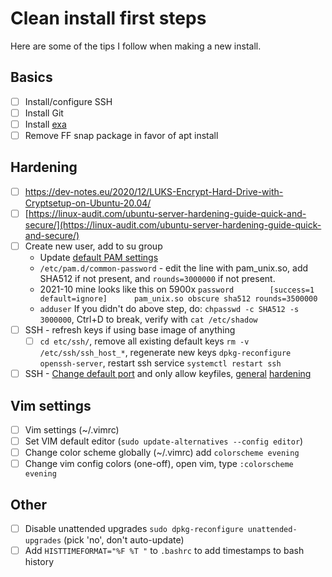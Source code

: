 # Clean install first steps
Here are some of the tips I follow when making a new install.

## Basics
- [ ]  Install/configure SSH
- [ ]  Install Git
- [ ]  Install [exa](https://the.exa.website/install/linux)
- [ ]  Remove FF snap package in favor of apt install

## Hardening
- [ ]  https://dev-notes.eu/2020/12/LUKS-Encrypt-Hard-Drive-with-Cryptsetup-on-Ubuntu-20.04/
- [ ]  [https://linux-audit.com/ubuntu-server-hardening-guide-quick-and-secure/](https://linux-audit.com/ubuntu-server-hardening-guide-quick-and-secure/)
- [ ]  Create new user, add to su group
    - Update [default PAM settings](https://askubuntu.com/questions/894404/how-to-increase-the-number-of-hashing-rounds-for-etc-shadow)
    - `/etc/pam.d/common-password` - edit the line with pam_unix.so, add SHA512 if not present, and `rounds=3000000` if not present.
    - 2021-10 mine looks like this on 5900x `password        [success=1 default=ignore]      pam_unix.so obscure sha512 rounds=3500000`
    - `adduser` If you didn't do above step, do: `chpasswd -c SHA512 -s 3000000`, Ctrl+D to break, verify with `cat /etc/shadow`
- [ ]  SSH - refresh keys if using base image of anything
    - [ ]  `cd etc/ssh/`, remove all existing default keys `rm -v /etc/ssh/ssh_host_*`, regenerate new keys `dpkg-reconfigure openssh-server`, restart ssh service `systemctl restart ssh`
- [ ]  SSH - [Change default port](https://www.scalahosting.com/kb/changing-default-ssh-port-in-openssh/) and only allow keyfiles, [general](https://www.redhat.com/sysadmin/eight-ways-secure-ssh) [hardening](https://www.digitalocean.com/community/tutorials/how-to-harden-openssh-on-ubuntu-20-04)
    
## Vim settings
- [ ]  Vim settings (~/.vimrc)
- [ ]  Set VIM default editor (`sudo update-alternatives --config editor`)
- [ ]  Change color scheme globally (~/.vimrc) add `colorscheme evening`
- [ ]  Change vim config colors (one-off), open vim, type `:colorscheme evening`

## Other
- [ ] Disable unattended upgrades `sudo dpkg-reconfigure unattended-upgrades` (pick 'no', don't auto-update)
- [ ] Add `HISTTIMEFORMAT="%F %T "` to `.bashrc` to add timestamps to bash history
